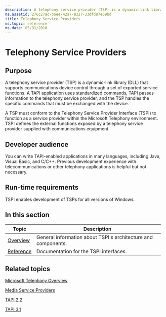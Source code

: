 ```yaml
---
description: A telephony service provider (TSP) is a dynamic-link library (DLL) that supports communications device control through a set of exported service functions.
ms.assetid: 276c27ac-b6ee-42a7-8327-33dfd87e69bd
title: Telephony Service Providers
ms.topic: reference
ms.date: 05/31/2018
---
```


# Telephony Service Providers

## Purpose

A telephony service provider (TSP) is a dynamic-link library (DLL) that supports communications device control through a set of exported service functions. A TAPI application uses standardized commands, TAPI passes information to the telephony service provider, and the TSP handles the specific commands that must be exchanged with the device.

A TSP must conform to the Telephony Service Provider Interface (TSPI) to function as a service provider within the Microsoft Telephony environment. TSPI defines the external functions exposed by a telephony service provider supplied with communications equipment.

## Developer audience

You can write TAPI-enabled applications in many languages, including Java, Visual Basic, and C/C++. Previous development experience with telecommunications or other telephony applications is helpful but not necessary.

## Run-time requirements

TSPI enables development of TSPs for all versions of Windows.

## In this section



| Topic                                                                | Description                                                              |
|----------------------------------------------------------------------|--------------------------------------------------------------------------|
| [Overview](about-the-telephony-service-provider-tsp-.md)<br/> | General information about TSPI's architecture and components.<br/> |
| [Reference](tspi-reference.md)<br/>                           | Documentation for the TSPI interfaces.<br/>                        |



 

## Related topics

<dl> <dt>

[Microsoft Telephony Overview](./microsoft-telephony-overview.md)
</dt> <dt>

[Media Service Providers](./media-service-providers-start-page.md)
</dt> <dt>

[TAPI 2.2](./tapi-2-2-start-page.md)
</dt> <dt>

[TAPI 3.1](./tapi-3-1-start-page.md)
</dt> </dl>

 

